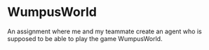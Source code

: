 # WumpusWorld
An assignment where me and my teammate create an agent who is supposed to be able to play the game WumpusWorld.
